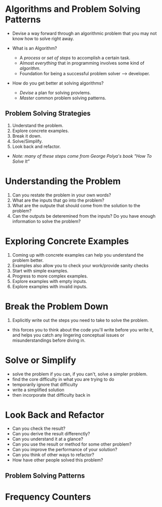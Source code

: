 # Algorithms and Problem Solving Patterns
  - Devise a way forward through an algorithmic problem that you may not know how to solve right away.

- What is an Algorithm?
  - A *process* or *set of steps* to accomplish a certain task.
  - Almost *everything* that in programming involves some kind of *algorithm*.
  - Foundation for being a successful problem solver --> developer.

- How do you get better at solving algorithms?
  - *Devise* a plan for solving provlems.
  - *Master* common problem solving patterns.

## Problem Solving Strategies
  1. Understand the problem.
  2. Explore concrete examples.
  3. Break it down.
  4. Solve/Simplify.
  5. Look back and refactor.
  - *Note: many of these steps come from George Polya's book "How To Solve It"*

# Understanding the Problem
 1. Can you restate the problem in your own words?
 2. What are the inputs that go into the problem?
 3. What are the outpute that should come from the solution to the problem?
 4. Can the outputs be deteremined from the inputs? Do you have enough information to solve the problem?

# Exploring Concrete Examples
 1. Coming up with concrete examples can help you understand the problem better.
 2. Examples also allow you to check your work/provide sanity checks
 3. Start with simple examples.
 4. Progress to more complex examples.
 5. Explore examples with empty inputs.
 6. Explore examples with invalid inputs.

# Break the Problem Down
 1. Explicitly write out the steps you need to take to solve the problem.
  - this forces you to think about the code you'll write before you write it, and helps you catch any lingering conceptual issues or misunderstandings before diving in.

# Solve or Simplify
 - solve the problem if you can, if you can't, solve a simpler problem.
 - find the core difficulty in what you are trying to do
 - temporarily ignore that difficulty
 - write a simplified solution
 - then incorporate that difficulty back in

# Look Back and Refactor
 - Can you check the result?
 - Can you derive the result differenctly?
 - Can you understand it at a glance?
 - Can you use the result or method for some other problem?
 - Can you improve the performance of your solution?
 - Can you think of other ways to refactor?
 - How have other people solved this problem?

## Problem Solving Patterns

  # Frequency Counters